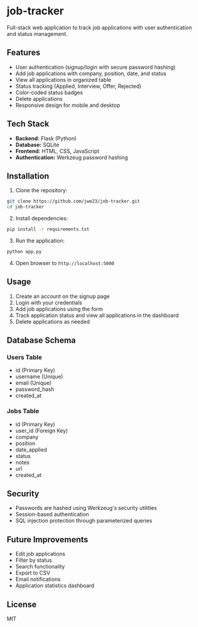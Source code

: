 # job-tracker

Full-stack web application to track job applications with user authentication and status management.

## Features

- User authentication (signup/login with secure password hashing)
- Add job applications with company, position, date, and status
- View all applications in organized table
- Status tracking (Applied, Interview, Offer, Rejected)
- Color-coded status badges
- Delete applications
- Responsive design for mobile and desktop

## Tech Stack

- **Backend:** Flask (Python)
- **Database:** SQLite
- **Frontend:** HTML, CSS, JavaScript
- **Authentication:** Werkzeug password hashing

## Installation

1. Clone the repository:
```bash
git clone https://github.com/jwe23/job-tracker.git
cd job-tracker
```

2. Install dependencies:
```bash
pip install -r requirements.txt
```

3. Run the application:
```bash
python app.py
```

4. Open browser to `http://localhost:5000`

## Usage

1. Create an account on the signup page
2. Login with your credentials
3. Add job applications using the form
4. Track application status and view all applications in the dashboard
5. Delete applications as needed

## Database Schema

### Users Table
- id (Primary Key)
- username (Unique)
- email (Unique)
- password_hash
- created_at

### Jobs Table
- id (Primary Key)
- user_id (Foreign Key)
- company
- position
- date_applied
- status
- notes
- url
- created_at

## Security

- Passwords are hashed using Werkzeug's security utilities
- Session-based authentication
- SQL injection protection through parameterized queries

## Future Improvements

- Edit job applications
- Filter by status
- Search functionality
- Export to CSV
- Email notifications
- Application statistics dashboard

## License

MIT
